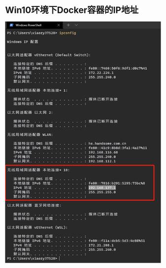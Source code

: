 # Win10环境下Docker容器的IP地址

![image-20220124105858507](markdown/Win10环境下Docker容器的IP地址.assets/image-20220124105858507.png)